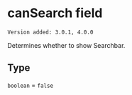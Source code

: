 # canSearch field

`Version added: 3.0.1, 4.0.0`

Determines whether to show Searchbar.

## Type

`boolean` = `false`
